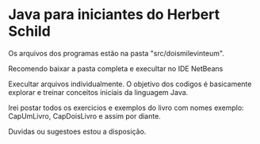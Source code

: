 # Java para iniciantes do Herbert Schild

Os arquivos dos programas estão na pasta "src/doismilevinteum".

Recomendo baixar a pasta completa e execultar no IDE NetBeans

Execultar arquivos individualmente. O objetivo dos codigos é basicamente explorar e treinar conceitos iniciais da linguagem Java.

Irei postar todos os exercicios e exemplos do livro com nomes exemplo: CapUmLivro, CapDoisLivro e assim por diante.

Duvidas ou sugestoes estou a disposição.
